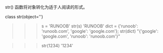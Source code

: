 str() 函数将对象转化为适于人阅读的形式。

class str(object='')

>>>s = 'RUNOOB'
>>> str(s)
'RUNOOB'
>>> dict = {'runoob': 'runoob.com', 'google': 'google.com'};
>>> str(dict)
"{'google': 'google.com', 'runoob': 'runoob.com'}"
>>>

>>> str(1234)
'1234'